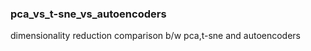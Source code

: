 ### pca_vs_t-sne_vs_autoencoders

dimensionality reduction comparison b/w pca,t-sne and autoencoders
